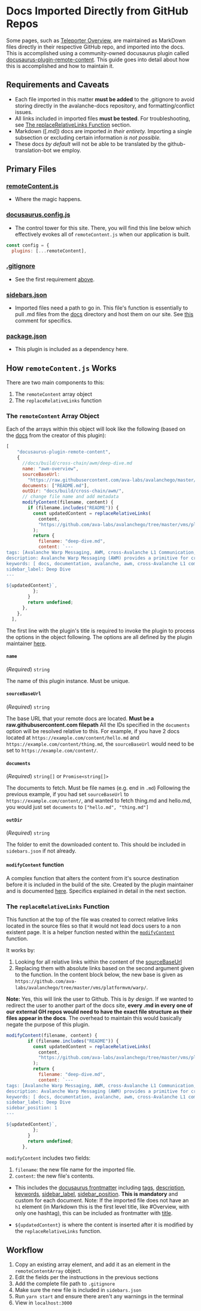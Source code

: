 # Docs Imported Directly from GitHub Repos

Some pages, such as
[Teleporter Overview](https://docs.avax.network/build/cross-chain/teleporter/overview),
are maintained as MarkDown files directly in their respective GitHub repo, and imported into the docs.
This is accomplished using a community-owned docusaurus plugin called [docusaurus-plugin-remote-content](https://github.com/rdilweb/docusaurus-plugin-remote-content?tab=readme-ov-file#docusaurus-plugin-remote-content). This guide goes into detail about how this is accomplished and how to maintain it.

## Requirements and Caveats

- Each file imported in this matter **must be added** to the .gitignore to avoid storing directly in the avalanche-docs repository, and formatting/conflict issues.
- All links included in imported files **must be tested**. For troubleshooting, see [The replaceRelativeLinks Function](#the-replacerelativelinks-function) section.
- Markdown ([.md]) docs are imported _in their entirety._ Importing a single subsection or excluding certain information _is not possible._
- These docs _by default_ will not be able to be translated by the github-translation-bot we employ.

## Primary Files

### [remoteContent.js](configs/remoteContent.js)

- Where the magic happens.

### [docusaurus.config.js](/docusaurus.config.js)

- The control tower for this site. There, you will find this line below which effectively evokes all of `remoteContent.js` when our application is built.

```js
const config = {
  plugins: [...remoteContent],
```

### [.gitignore](/.gitignore)

- See the first requirement [above](#requirements-and-caveats).

### [sidebars.json](/sidebars.json)

- Imported files need a path to go in. This file's function is essentially to pull .md files from the [docs]() directory and host them on our site. See [this](#outdir) comment for specifics.

### [package.json](/package.json)

- This plugin is included as a dependency here.

## How `remoteContent.js` Works

There are two main components to this:

1. The `remoteContent` array object
2. The `replaceRelativeLinks` function

### The `remoteContent` Array Object

Each of the arrays within this object will look like the following (based on the [docs](https://github.com/rdilweb/docusaurus-plugin-remote-content?tab=readme-ov-file#alright-so-how-do-i-use-this) from the creator of this plugin):

```js
[
    "docusaurus-plugin-remote-content",
    {
      //docs/build/cross-chain/awm/deep-dive.md
      name: "awm-overview",
      sourceBaseUrl:
        "https://raw.githubusercontent.com/ava-labs/avalanchego/master/vms/platformvm/warp/",
      documents: ["README.md"],
      outDir: "docs/build/cross-chain/awm/",
      // change file name and add metadata
      modifyContent(filename, content) {
        if (filename.includes("README")) {
          const updatedContent = replaceRelativeLinks(
            content,
            "https://github.com/ava-labs/avalanchego/tree/master/vms/platformvm/warp/"
          );
          return {
            filename: "deep-dive.md",
            content: `---
tags: [Avalanche Warp Messaging, AWM, cross-Avalanche L1 Communication, Cross-Chain Communication]
description: Avalanche Warp Messaging (AWM) provides a primitive for cross-Avalanche L1 communication on the Avalanche Network.
keywords: [ docs, documentation, avalanche, awm, cross-Avalanche L1 communication, cross-chain, cross-chain communication ]
sidebar_label: Deep Dive
---

${updatedContent}`,
          };
        }
        return undefined;
      },
    },
  ],
```

The first line with the plugin's title is required to invoke the plugin to process the options in the object following. The options are all defined by the plugin maintainer [here](https://github.com/rdilweb/docusaurus-plugin-remote-content?tab=readme-ov-file#options).

#### `name`

(_Required_) `string`

The name of this plugin instance. Must be unique.

#### `sourceBaseUrl`

(_Required_) `string`

The base URL that your remote docs are located. **Must be a raw.githubusercontent.com filepath**
All the IDs specified in the `documents` option will be resolved relative to this.
For example, if you have 2 docs located at `https://example.com/content/hello.md` and `https://example.com/content/thing.md`,
the `sourceBaseUrl` would need to be set to `https://example.com/content/`.

#### `documents`

(_Required_) `string[]` or `Promise<string[]>`

The documents to fetch. Must be file names (e.g. end in `.md`)
Following the previous example, if you had set `sourceBaseUrl` to `https://example.com/content/`,
and wanted to fetch thing.md and hello.md, you would just set `documents` to `["hello.md", "thing.md"]`

#### `outDir`

(_Required_) `string`

The folder to emit the downloaded content to. This should be included in `sidebars.json` if not already.

#### `modifyContent` function

A complex function that alters the content from it's source destination before it is included in the build of the site. Created by the plugin maintainer and is documented [here](https://github.com/rdilweb/docusaurus-plugin-remote-content?tab=readme-ov-file#modifycontent). Specifics explained in detail in the next section.

### The `replaceRelativeLinks` Function

This function at the top of the file was created to correct relative links located in the source files so that it would not lead docs users to a non existent page. It is a helper function nested within the [`modifyContent`](https://github.com/rdilweb/docusaurus-plugin-remote-content?tab=readme-ov-file#modifycontent) function.

It works by:

1. Looking for all relative links within the content of the [sourceBaseUrl](#sourcebaseurl)
2. Replacing them with absolute links based on the second argument given to the function. In the content block below, the new base is given as `https://github.com/ava-labs/avalanchego/tree/master/vms/platformvm/warp/`.

**Note:** Yes, this will link the user to Github. This is _by design_. If we wanted to redirect the user to another part of the docs site,
**every .md in every one of our external GH repos would need to have the exact file structure as their files appear in the docs**.
The overhead to maintain this would basically negate the purpose of this plugin.

```js
modifyContent(filename, content) {
        if (filename.includes("README")) {
          const updatedContent = replaceRelativeLinks(
            content,
            "https://github.com/ava-labs/avalanchego/tree/master/vms/platformvm/warp/"
          );
          return {
            filename: "deep-dive.md",
            content: `---
tags: [Avalanche Warp Messaging, AWM, cross-Avalanche L1 Communication, Cross-Chain Communication]
description: Avalanche Warp Messaging (AWM) provides a primitive for cross-Avalanche L1 communication on the Avalanche Network.
keywords: [ docs, documentation, avalanche, awm, cross-Avalanche L1 communication, cross-chain, cross-chain communication ]
sidebar_label: Deep Dive
sidebar_position: 1
---

${updatedContent}`,
          };
        }
        return undefined;
      },
```

`modifyContent` includes two fields:

1. `filename`: the new file name for the imported file.
2. `content`: the new file's contents.

- This includes the [docusaurus frontmatter](https://docusaurus.io/docs/api/plugins/@docusaurus/plugin-content-docs#markdown-front-matter) including
  [tags](https://docusaurus.io/docs/api/plugins/@docusaurus/plugin-content-docs#tags),
  [description](https://docusaurus.io/docs/api/plugins/@docusaurus/plugin-content-docs#description),
  [keywords](https://docusaurus.io/docs/api/plugins/@docusaurus/plugin-content-docs#keywords),
  [sidebar_label](https://docusaurus.io/docs/api/plugins/@docusaurus/plugin-content-docs#sidebar_label),
  [sidebar_position](https://docusaurus.io/docs/api/plugins/@docusaurus/plugin-content-docs#sidebar_position).
  **This is mandatory** and custom for each document.
  Note: If the imported file does not have an `h1` element (in Markdown this is the first level title, like #Overview, with only one hashtag), this can be included as frontmatter with [title](https://docusaurus.io/docs/api/plugins/@docusaurus/plugin-content-docs#title).

- `${updatedContent}` is where the content is inserted after it is modified by the `replaceRelativeLinks` function.

## Workflow

1. Copy an existing array element, and add it as an element in the `remoteContentArray` object.
2. Edit the fields per the instructions in the previous sections
3. Add the complete file path to `.gitignore`
4. Make sure the new file is included in `sidebars.json`
5. Run `yarn start` and ensure there aren't any warnings in the terminal
6. View in `localhost:3000`
